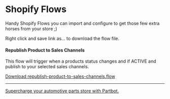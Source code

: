 # Shopify Flows

Handy Shopify Flows you can import and configure to get those few extra horses from your store ;)

Right click and save link as... to download the flow file.

#### Republish Product to Sales Channels

This flow will trigger when a products status changes and if ACTIVE and publish to your selected sales channels.

[Download republish-product-to-sales-channels.flow](https://raw.githubusercontent.com/partbot/shopify-flows/main/republish-product-to-sales-channels.flow)

---

[Supercharge your automotive parts store with Partbot.](https://use.partbot.io)
